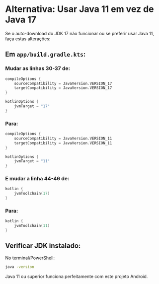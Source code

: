 # Alternativa: Usar Java 11 em vez de Java 17

Se o auto-download do JDK 17 não funcionar ou se preferir usar Java 11, faça estas alterações:

## Em `app/build.gradle.kts`:

### Mudar as linhas 30-37 de:
```kotlin
compileOptions {
    sourceCompatibility = JavaVersion.VERSION_17
    targetCompatibility = JavaVersion.VERSION_17
}

kotlinOptions {
    jvmTarget = "17"
}
```

### Para:
```kotlin
compileOptions {
    sourceCompatibility = JavaVersion.VERSION_11
    targetCompatibility = JavaVersion.VERSION_11
}

kotlinOptions {
    jvmTarget = "11"
}
```

### E mudar a linha 44-46 de:
```kotlin
kotlin {
    jvmToolchain(17)
}
```

### Para:
```kotlin
kotlin {
    jvmToolchain(11)
}
```

## Verificar JDK instalado:

No terminal/PowerShell:
```bash
java -version
```

Java 11 ou superior funciona perfeitamente com este projeto Android.
